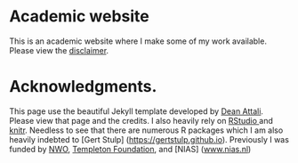 # Academic website 

This is an academic website where I make some of my work available. Please view the [disclaimer](https://tvpollet.github.io/disclaimer/).

# Acknowledgments.

This page use the beautiful Jekyll template developed by [Dean Attali](http://deanattali.com). Please view that page and the credits. I also heavily rely on [RStudio ](www.rstudio.com)  and [knitr](https://yihui.name/knitr/). Needless to see that there are numerous R packages which   I am also heavily indebted to [Gert Stulp] (https://gertstulp.github.io).  Previously I was funded by [NWO](www.nwo.nl), [Templeton Foundation](www.templeton.org), and [NIAS] (www.nias.nl)


